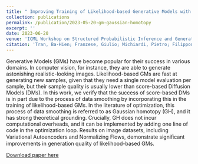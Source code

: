 ```yaml
---
title: " Improving Training of Likelihood-based Generative Models with Gaussian Homotopy"
collection: publications
permalink: /publication/2023-05-20-gm-gaussian-homotopy
excerpt: ''
date: 2023-06-20
venue: 'ICML Workshop on Structured Probabilistic Inference and Generative Modeling'
citation: 'Tran, Ba-Hien; Franzese, Giulio; Michiardi, Pietro; Filippone, Maurizio. Improving Training of Likelihood-based Generative Models with Gaussian Homotopy.  ICML Workshop on Structured Probabilistic Inference and Generative Modeling, 2023.'
---
```

Generative Models (GMs) have become popular for their success in various domains. In computer vision, for instance, they are able to generate astonishing realistic-looking images. Likelihood-based GMs are fast at generating new samples, given that they need a single model evaluation per sample, but their sample quality is usually lower than score-based Diffusion Models (DMs). In this work, we verify that the success of score-based DMs is in part due to the process of data smoothing by incorporating this in the training of likelihood-based GMs. In the literature of optimization, this process of data smoothing is referred to as Gaussian homotopy (GH), and it has strong theoretical grounding. Crucially, GH does not incur computational overheads, and it can be implemented by adding one line of code in the optimization loop. Results on image datasets, including Variational Autoencoders and Normalizing Flows, demonstrate signiﬁcant improvements in generation quality of likelihood-based GMs.


[Download paper here](https://openreview.net/forum?id=ho5FlJO7Zw)